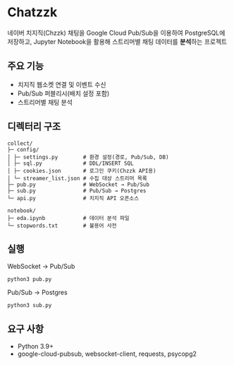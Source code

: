 # Chatzzk

네이버 치지직(Chzzk) 채팅을 Google Cloud Pub/Sub을 이용하여 PostgreSQL에 저장하고, Jupyter Notebook을 활용해 스트리머별 채팅 데이터를 **분석**하는 프로젝트


## 주요 기능

- 치지직 웹소켓 연결 및 이벤트 수신
- Pub/Sub 퍼블리시(배치 설정 포함)
- 스트리머별 채팅 분석


## 디렉터리 구조
```
collect/
├─ config/
│ ├─ settings.py        # 환경 설정(경로, Pub/Sub, DB)
│ ├─ sql.py             # DDL/INSERT SQL
│ ├─ cookies.json       # 로그인 쿠키(Chzzk API용)
│ └─ streamer_list.json # 수집 대상 스트리머 목록
├─ pub.py               # WebSocket → Pub/Sub
├─ sub.py               # Pub/Sub → Postgres
└─ api.py               # 치지직 API 오픈소스

notebook/
├─ eda.ipynb            # 데이터 분석 파일
└─ stopwords.txt        # 불용어 사전
```

## 실행
WebSocket → Pub/Sub
```
python3 pub.py
```

Pub/Sub → Postgres
```
python3 sub.py
```

## 요구 사항
- Python 3.9+
- google-cloud-pubsub, websocket-client, requests, psycopg2